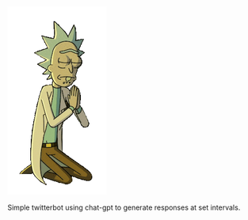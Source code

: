  ![bless](https://github.com/rotsling/twitter-gpt-bot/blob/main/rick.gif)

 Simple twitterbot using chat-gpt to generate responses at set intervals.



